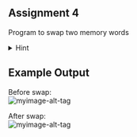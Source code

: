 ## Assignment 4
Program to swap two memory words <br/>

<details>
  <summary>Hint</summary>
  
  Opcode:- lw,sw,lui
</details>

## Example Output
Before swap:<br/>
![myimage-alt-tag](https://github.com/amarjeet-saini/Learning-MIPS32/blob/main/Assignment-04/4a.png)

After swap:<br/>
![myimage-alt-tag](https://github.com/amarjeet-saini/Learning-MIPS32/blob/main/Assignment-04/4b.png)
